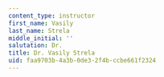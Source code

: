 ```yaml
---
content_type: instructor
first_name: Vasily
last_name: Strela
middle_initial: ''
salutation: Dr.
title: Dr. Vasily Strela
uid: faa9703b-4a3b-0de3-2f4b-ccbe661f2324
---
```

